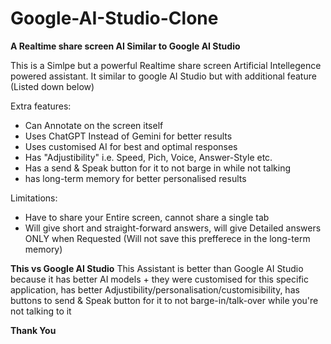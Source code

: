 # Google-AI-Studio-Clone
**A Realtime share screen AI Similar to Google AI Studio**

This is a Simlpe but a powerful Realtime share screen Artificial Intellegence powered assistant. It similar to google AI Studio but with additional feature (Listed down below) 

Extra features:
- Can Annotate on the screen itself
- Uses ChatGPT Instead of Gemini for better results
- Uses customised AI for best and optimal responses
- Has "Adjustibility" i.e. Speed, Pich, Voice, Answer-Style etc.
- Has a send & Speak button for it to not barge in while not talking
- has long-term memory for better personalised results

Limitations:
- Have to share your Entire screen, cannot share a single tab
- Will give short and straight-forward answers, will give Detailed answers ONLY when Requested (Will not save this prefferece in the long-term memory)

**This vs Google AI Studio**
This Assistant is better than Google AI Studio because it has better AI models + they were customised for this specific application, has better Adjustibility/personalisation/customisibility, has buttons to send & Speak button for it to not barge-in/talk-over while you're not talking to it

**Thank You**
